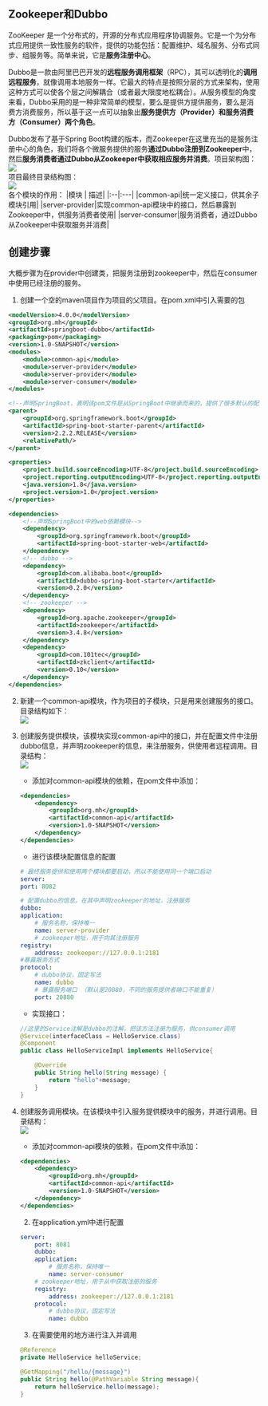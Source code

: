 ## Zookeeper和Dubbo
ZooKeeper 是一个分布式的，开源的分布式应用程序协调服务。它是一个为分布式应用提供一致性服务的软件，提供的功能包括：配置维护、域名服务、分布式同步、组服务等。简单来说，它是**服务注册中心**。

Dubbo是一款由阿里巴巴开发的**远程服务调用框架**（RPC），其可以透明化的**调用远程服务**，就像调用本地服务一样。它最大的特点是按照分层的方式来架构，使用这种方式可以使各个层之间解耦合（或者最大限度地松耦合）。从服务模型的角度来看，Dubbo采用的是一种非常简单的模型，要么是提供方提供服务，要么是消费方消费服务，所以基于这一点可以抽象出**服务提供方（Provider）和服务消费方（Consumer）两个角色**。

Dubbo发布了基于Spring Boot构建的版本，而Zookeeper在这里充当的是服务注册中心的角色，我们将各个微服务提供的服务**通过Dubbo注册到Zookeeper**中，然后**服务消费者通过Dubbo从Zookeeper中获取相应服务并消费**。项目架构图：
<br><img src=img/架构图.png><br>
项目最终目录结构图：
<br><img src=img/项目结构.png><br>
各个模块的作用：
|模块 | 描述|
|:--|:---|
|common-api|统一定义接口，供其余子模块引用|
|server-provider|实现common-api模块中的接口，然后暴露到Zookeeper中，供服务消费者使用|
|server-consumer|服务消费者，通过Dubbo从Zookeeper中获取服务并消费|


## 创建步骤
大概步骤为在provider中创建类，把服务注册到zookeeper中，然后在consumer中使用已经注册的服务。
1. 创建一个空的maven项目作为项目的父项目。在pom.xml中引入需要的包
```xml
<modelVersion>4.0.0</modelVersion>
<groupId>org.mh</groupId>
<artifactId>springboot-dubbo</artifactId>
<packaging>pom</packaging>
<version>1.0-SNAPSHOT</version>
<modules>
    <module>common-api</module>
    <module>server-provider</module>
    <module>server-provider</module>
    <module>server-consumer</module>
</modules>

<!--声明SpringBoot，表明该pom文件是从SpringBoot中继承而来的，提供了很多默认的配置，简化开发-->
<parent>
    <groupId>org.springframework.boot</groupId>
    <artifactId>spring-boot-starter-parent</artifactId>
    <version>2.2.2.RELEASE</version>
    <relativePath/>
</parent>

<properties>
    <project.build.sourceEncoding>UTF-8</project.build.sourceEncoding>
    <project.reporting.outputEncoding>UTF-8</project.reporting.outputEncoding>
    <java.version>1.8</java.version>
    <project.version>1.0</project.version>
</properties>

<dependencies>
    <!--声明SpringBoot中的web依赖模块-->
    <dependency>
        <groupId>org.springframework.boot</groupId>
        <artifactId>spring-boot-starter-web</artifactId>
    </dependency>
    <!-- dubbo -->
    <dependency>
        <groupId>com.alibaba.boot</groupId>
        <artifactId>dubbo-spring-boot-starter</artifactId>
        <version>0.2.0</version>
    </dependency>
    <!-- zookeeper -->
    <dependency>
        <groupId>org.apache.zookeeper</groupId>
        <artifactId>zookeeper</artifactId>
        <version>3.4.8</version>
    </dependency>
    <dependency>
        <groupId>com.101tec</groupId>
        <artifactId>zkclient</artifactId>
        <version>0.10</version>
    </dependency>
</dependencies>
```
2. 新建一个common-api模块，作为项目的子模块，只是用来创建服务的接口。目录结构如下：
<br><img src=img/common-api目录结构.png><br>

3. 创建服务提供模块，该模块实现common-api中的接口，并在配置文件中注册dubbo信息，并声明zookeeper的信息，来注册服务，供使用者远程调用。目录结构：
<br><img src=img/provider目录结构.png><br>
    * 添加对common-api模块的依赖，在pom文件中添加：
    ```xml
    <dependencies>
        <dependency>
            <groupId>org.mh</groupId>
            <artifactId>common-api</artifactId>
            <version>1.0-SNAPSHOT</version>
        </dependency>
    </dependencies>
    ```
    * 进行该模块配置信息的配置
    ```yml
    # 最终服务提供和使用两个模块都要启动，所以不能使用同一个端口启动
    server:
    port: 8082

    # 配置dubbo的信息，在其中声明zookeeper的地址，注册服务
    dubbo:
    application:
        # 服务名称，保持唯一
        name: server-provider
        # zookeeper地址，用于向其注册服务
    registry:
        address: zookeeper://127.0.0.1:2181
    #暴露服务方式
    protocol:
        # dubbo协议，固定写法
        name: dubbo
        # 暴露服务端口 （默认是20880，不同的服务提供者端口不能重复）
        port: 20880
    ```
    * 实现接口：
    ```java
    //这里的Service注解是dubbo的注解，把该方法注册为服务，供consumer调用
    @Service(interfaceClass = HelloService.class)
    @Component
    public class HelloServiceImpl implements HelloService{

        @Override
        public String hello(String message) {
            return "hello"+message;
        }
    }
    ```
4. 创建服务调用模块。在该模块中引入服务提供模块中的服务，并进行调用。目录结构：
<br><img src=img/consumer目录结构.png><br>
    * 添加对common-api模块的依赖，在pom文件中添加：
    ```xml
    <dependencies>
        <dependency>
            <groupId>org.mh</groupId>
            <artifactId>common-api</artifactId>
            <version>1.0-SNAPSHOT</version>
        </dependency>
    </dependencies>
    ```
    2. 在application.yml中进行配置
    ```yml
    server:
        port: 8081
        dubbo:
        application:
            # 服务名称，保持唯一
            name: server-consumer
        # zookeeper地址，用于从中获取注册的服务
        registry:
            address: zookeeper://127.0.0.1:2181
        protocol:
            # dubbo协议，固定写法
            name: dubbo
    ```
    3. 在需要使用的地方进行注入并调用
    ```java
    @Reference
    private HelloService helloService;

    @GetMapping("/hello/{message}")
    public String hello(@PathVariable String message){
        return helloService.hello(message);
    }
    ```